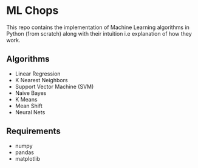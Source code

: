 # ML Chops
This repo contains the implementation of Machine Learning algorithms in Python (from scratch) along with their intuition i.e explanation of how they work.

## Algorithms
- Linear Regression
- K Nearest Neighbors
- Support Vector Machine (SVM)
- Naive Bayes
- K Means
- Mean Shift
- Neural Nets

## Requirements
- numpy
- pandas
- matplotlib